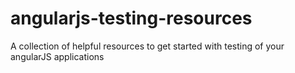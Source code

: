 # angularjs-testing-resources
A collection of helpful resources to get started with testing of your angularJS applications
